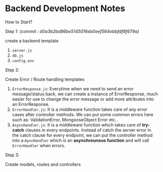 # Backend Development Notes

How to Start?

Step 1: *(commit : d0a3b2bd86be5145016eb0eef564ebbfdf8f679a)*

create a backend template

1. `server.js`
2. `db.js`
3. `config.env`

Step 2:

Create Error / Route handling templates

1. `ErrorResponse.js`: Everytime when we need to send an error message/status back, we can create a instance of ErrorResponse, much easier for use to change the error message or add more attributes into an ErrorResponse.
2. `ErrorHandler.js`: It is a middleware function takes care of any error cases after controller methods. We can put some common errors here such as: ValidationError, MongooseObject Error etc..
3. `AsyncHandler.js`: It is a middleware function which takes care of **try-catch** clauses in every endpoints. Instead of catch the server error in the catch clause for every endpoint, we can put the controller method into a `AyncHandler` which is an **asynchrounous function** and will call `ErrorHandler` when errors.

Step 3:

Create models, routes and controllers
